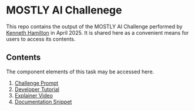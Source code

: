 # MOSTLY AI Challenege

This repo contains the output of the MOSTLY AI Challenge performed by [Kenneth Hamilton](https://docs.google.com/document/d/1fRK5PSjM76-NGX6IcFSZKAxZasK9dQhGWBcpNlFef9M/) in April 2025. It is shared here as a convenient means for users to access its contents.

## Contents

The component elements of this task may be accessed here.

1. [Challenge Prompt](./challenege-prompt//challenge-prompt.pdf)
2. [Developer Tutorial](./developer-tutorial/notebook.ipynb)
3. [Explainer Video](https://drive.google.com/file/d/190RHLvs_EzH2dGX4CkZhsWxfVOHB4kd-/view?usp=drive_link)
4. [Documentation Snippet](./documentation-snippet/documentation-snippet.pdf)
